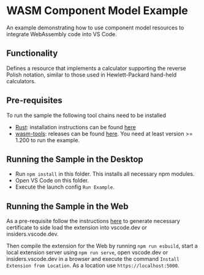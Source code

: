 # WASM Component Model Example

An example demonstrating how to use component model resources to integrate
WebAssembly code into VS Code.

## Functionality

Defines a resource that implements a calculator supporting the reverse Polish
notation, similar to those used in Hewlett-Packard hand-held calculators.

## Pre-requisites

To run the sample the following tool chains need to be installed

-   [Rust](https://www.rust-lang.org/): installation instructions can be found
    [here](https://www.rust-lang.org/tools/install)
-   [wasm-tools](https://github.com/bytecodealliance/wasm-tools): releases can
    be found [here](https://github.com/bytecodealliance/wasm-tools/releases).
    You need at least version >= 1.200 to run the example.

## Running the Sample in the Desktop

-   Run `npm install` in this folder. This installs all necessary npm modules.
-   Open VS Code on this folder.
-   Execute the launch config `Run Example`.

## Running the Sample in the Web

As a pre-requisite follow the instructions
[here](https://code.visualstudio.com/api/extension-guides/web-extensions#test-your-web-extension-in-vscode.dev)
to generate necessary certificate to side load the extension into vscode.dev or
insiders.vscode.dev.

Then compile the extension for the Web by running `npm run esbuild`, start a
local extension server using `npm run serve`, open vscode.dev or
insiders.vscode.dev in a browser and execute the command
`Install Extension from Location`. As a location use `https://localhost:5000`.
